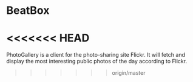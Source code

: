 # BeatBox
<<<<<<< HEAD
=======

PhotoGallery is a client for the photo-sharing site Flickr. It will fetch and display the most interesting public photos of the day according to Flickr.
>>>>>>> origin/master
